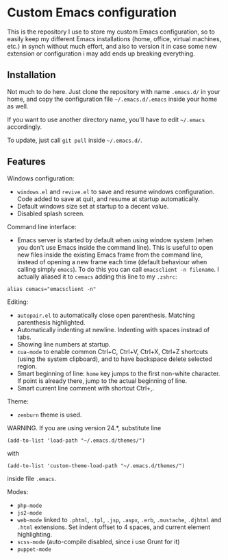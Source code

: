 Custom Emacs configuration
==========================

This is the repository I use to store my custom Emacs configuration, so to easily keep my different Emacs installations (home, office, virtual machines, etc.) in synch without much effort, and also to version it in case some new extension or configuration i may add ends up breaking everything.

Installation
------------

Not much to do here. Just clone the repository with name `.emacs.d/` in your home, and copy the configuration file `~/.emacs.d/.emacs` inside your home as well.

If you want to use another directory name, you'll have to edit `~/.emacs` accordingly.

To update, just call `git pull` inside `~/.emacs.d/`.

Features
--------

Windows configuration:

* `windows.el` and `revive.el` to save and resume windows configuration. Code added to save at quit, and resume at startup automatically.
* Default windows size set at startup to a decent value.
* Disabled splash screen.

Command line interface:

* Emacs server is started by default when using window system (when you don't use Emacs inside the command line). This is useful to open new files inside the existing Emacs frame from the command line, instead of opening a new frame each time (default behaviour when calling simply `emacs`). To do this you can call `emacsclient -n filename`. I actually aliased it to `cemacs` adding this line to my `.zshrc`:

```
alias cemacs="emacsclient -n"
```

Editing:

* `autopair.el` to automatically close open parenthesis. Matching parenthesis highlighted.
* Automatically indenting at newline. Indenting with spaces instead of tabs.
* Showing line numbers at startup.
* `cua-mode` to enable common Ctrl+C, Ctrl+V, Ctrl+X, Ctrl+Z shortcuts (using the system clipboard), and to have backspace delete selected region.
* Smart beginning of line: `home` key jumps to the first non-white character. If point is already there, jump to the actual beginning of line.
* Smart current line comment with shortcut Ctrl+,.

Theme:

* `zenburn` theme is used.

WARNING. If you are using version 24.*, substitute line

```
(add-to-list 'load-path "~/.emacs.d/themes/")
```

with

```
(add-to-list 'custom-theme-load-path "~/.emacs.d/themes/")
```

inside file `.emacs`.

Modes:

* `php-mode`
* `js2-mode`
* `web-mode` linked to `.phtml`, `.tpl`, `.jsp`, `.aspx`, `.erb`, `.mustache`, `.djhtml` and `.html` extensions. Set indent offset to 4 spaces, and current element highlighting.
* `scss-mode` (auto-compile disabled, since i use Grunt for it)
* `puppet-mode`
